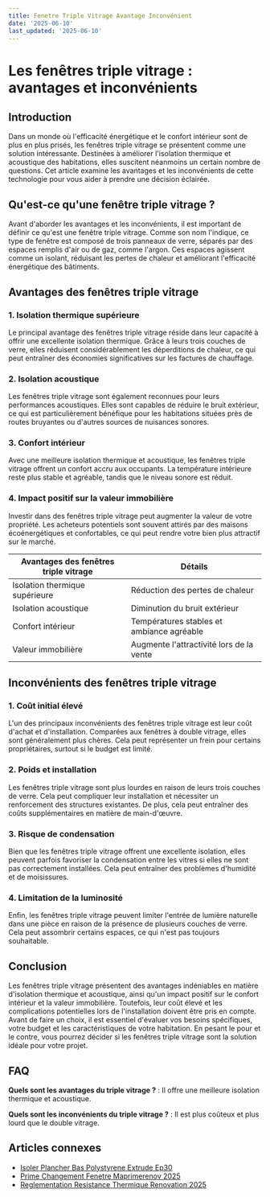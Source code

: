```yaml
---
title: Fenetre Triple Vitrage Avantage Inconvénient
date: '2025-06-10'
last_updated: '2025-06-10'
---
```


# Les fenêtres triple vitrage : avantages et inconvénients

## Introduction

Dans un monde où l'efficacité énergétique et le confort intérieur sont de plus en plus prisés, les fenêtres triple vitrage se présentent comme une solution intéressante. Destinées à améliorer l'isolation thermique et acoustique des habitations, elles suscitent néanmoins un certain nombre de questions. Cet article examine les avantages et les inconvénients de cette technologie pour vous aider à prendre une décision éclairée.

## Qu'est-ce qu'une fenêtre triple vitrage ?

Avant d'aborder les avantages et les inconvénients, il est important de définir ce qu'est une fenêtre triple vitrage. Comme son nom l'indique, ce type de fenêtre est composé de trois panneaux de verre, séparés par des espaces remplis d'air ou de gaz, comme l'argon. Ces espaces agissent comme un isolant, réduisant les pertes de chaleur et améliorant l'efficacité énergétique des bâtiments.

## Avantages des fenêtres triple vitrage

### 1. Isolation thermique supérieure

Le principal avantage des fenêtres triple vitrage réside dans leur capacité à offrir une excellente isolation thermique. Grâce à leurs trois couches de verre, elles réduisent considérablement les déperditions de chaleur, ce qui peut entraîner des économies significatives sur les factures de chauffage.

### 2. Isolation acoustique

Les fenêtres triple vitrage sont également reconnues pour leurs performances acoustiques. Elles sont capables de réduire le bruit extérieur, ce qui est particulièrement bénéfique pour les habitations situées près de routes bruyantes ou d'autres sources de nuisances sonores.

### 3. Confort intérieur

Avec une meilleure isolation thermique et acoustique, les fenêtres triple vitrage offrent un confort accru aux occupants. La température intérieure reste plus stable et agréable, tandis que le niveau sonore est réduit.

### 4. Impact positif sur la valeur immobilière

Investir dans des fenêtres triple vitrage peut augmenter la valeur de votre propriété. Les acheteurs potentiels sont souvent attirés par des maisons écoénergétiques et confortables, ce qui peut rendre votre bien plus attractif sur le marché.

| Avantages des fenêtres triple vitrage         | Détails                                        |
|----------------------------------------------|------------------------------------------------|
| Isolation thermique supérieure                | Réduction des pertes de chaleur                |
| Isolation acoustique                         | Diminution du bruit extérieur                  |
| Confort intérieur                            | Températures stables et ambiance agréable      |
| Valeur immobilière                           | Augmente l'attractivité lors de la vente      |

## Inconvénients des fenêtres triple vitrage

### 1. Coût initial élevé

L'un des principaux inconvénients des fenêtres triple vitrage est leur coût d'achat et d'installation. Comparées aux fenêtres à double vitrage, elles sont généralement plus chères. Cela peut représenter un frein pour certains propriétaires, surtout si le budget est limité.

### 2. Poids et installation

Les fenêtres triple vitrage sont plus lourdes en raison de leurs trois couches de verre. Cela peut compliquer leur installation et nécessiter un renforcement des structures existantes. De plus, cela peut entraîner des coûts supplémentaires en matière de main-d'œuvre.

### 3. Risque de condensation

Bien que les fenêtres triple vitrage offrent une excellente isolation, elles peuvent parfois favoriser la condensation entre les vitres si elles ne sont pas correctement installées. Cela peut entraîner des problèmes d'humidité et de moisissures.

### 4. Limitation de la luminosité

Enfin, les fenêtres triple vitrage peuvent limiter l'entrée de lumière naturelle dans une pièce en raison de la présence de plusieurs couches de verre. Cela peut assombrir certains espaces, ce qui n'est pas toujours souhaitable.

## Conclusion

Les fenêtres triple vitrage présentent des avantages indéniables en matière d'isolation thermique et acoustique, ainsi qu'un impact positif sur le confort intérieur et la valeur immobilière. Toutefois, leur coût élevé et les complications potentielles lors de l'installation doivent être pris en compte. Avant de faire un choix, il est essentiel d'évaluer vos besoins spécifiques, votre budget et les caractéristiques de votre habitation. En pesant le pour et le contre, vous pourrez décider si les fenêtres triple vitrage sont la solution idéale pour votre projet.

## FAQ
**Quels sont les avantages du triple vitrage ?**
: Il offre une meilleure isolation thermique et acoustique.

**Quels sont les inconvénients du triple vitrage ?**
: Il est plus coûteux et plus lourd que le double vitrage.

## Articles connexes
- [Isoler Plancher Bas Polystyrene Extrude Ep30](/isoler-plancher-bas-polystyrene-extrude-ep30/)
- [Prime Changement Fenetre Maprimerenov 2025](/prime-changement-fenetre-maprimerenov-2025/)
- [Reglementation Resistance Thermique Renovation 2025](/reglementation-resistance-thermique-renovation-2025/)


<script type="application/ld+json">
{
  "@context": "https://schema.org",
  "@type": "FAQPage",
  "mainEntity": [
    {
      "@type": "Question",
      "name": "Quels sont les avantages du triple vitrage ?",
      "acceptedAnswer": {
        "@type": "Answer",
        "text": "Il offre une meilleure isolation thermique et acoustique."
      }
    },
    {
      "@type": "Question",
      "name": "Quels sont les inconvénients du triple vitrage ?",
      "acceptedAnswer": {
        "@type": "Answer",
        "text": "Il est plus coûteux et plus lourd que le double vitrage."
      }
    }
  ]
}
</script>